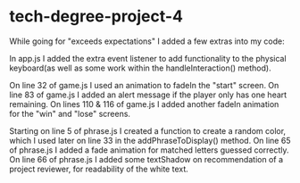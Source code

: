 # tech-degree-project-4
While going for "exceeds expectations" I added a few extras into my code:

In app.js I added the extra event listener to add functionality to the physical keyboard(as well as some work within the handleInteraction() method).

On line 32 of game.js I used an animation to fadeIn the "start" screen.
On line 83 of game.js I added an alert message if the player only has one heart remaining.
On lines 110 & 116 of game.js I added another fadeIn animation for the "win" and "lose" screens.

Starting on line 5 of phrase.js I created a function to create a random color, which I used later on line 33 in the addPhraseToDisplay() method.
On line 65 of phrase.js I added a fade animation for matched letters guessed correctly.
On line 66 of phrase.js I added some textShadow on recommendation of a project reviewer, for readability of the white text.
